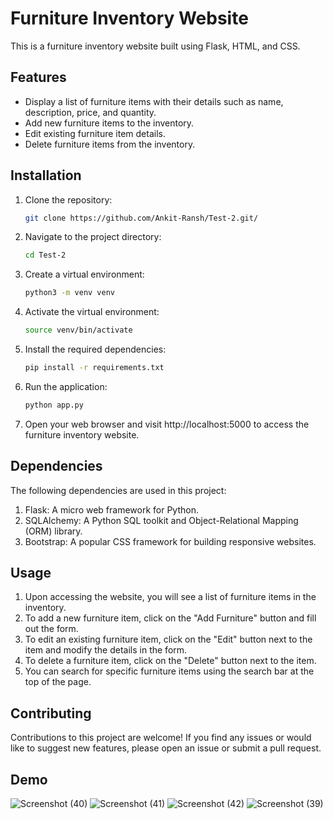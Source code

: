 # Furniture Inventory Website

This is a furniture inventory website built using Flask, HTML, and CSS.

## Features

- Display a list of furniture items with their details such as name, description, price, and quantity.
- Add new furniture items to the inventory.
- Edit existing furniture item details.
- Delete furniture items from the inventory.

## Installation

1. Clone the repository:

   ```bash
   git clone https://github.com/Ankit-Ransh/Test-2.git/

2. Navigate to the project directory:
   ```bash
   cd Test-2

3. Create a virtual environment:
   ```bash
   python3 -m venv venv
   
4. Activate the virtual environment:

   ```bash
   source venv/bin/activate
   
5. Install the required dependencies:
   ```bash
   pip install -r requirements.txt
   
6. Run the application:
   ```bash
   python app.py
   
 7. Open your web browser and visit http://localhost:5000 to access the furniture inventory website.
 
 
## Dependencies
The following dependencies are used in this project:

1. Flask: A micro web framework for Python.
2. SQLAlchemy: A Python SQL toolkit and Object-Relational Mapping (ORM) library.
3. Bootstrap: A popular CSS framework for building responsive websites.

## Usage
1. Upon accessing the website, you will see a list of furniture items in the inventory.
2. To add a new furniture item, click on the "Add Furniture" button and fill out the form.
3. To edit an existing furniture item, click on the "Edit" button next to the item and modify the details in the form.
4. To delete a furniture item, click on the "Delete" button next to the item.
5. You can search for specific furniture items using the search bar at the top of the page.

## Contributing
Contributions to this project are welcome! If you find any issues or would like to suggest new features, please open an issue or submit a pull request.

## Demo

 ![Screenshot (40)](https://github.com/Ankit-Ransh/Test-2/assets/101007097/3c130fb3-5570-4789-ae4d-521e4a4fa457)
![Screenshot (41)](https://github.com/Ankit-Ransh/Test-2/assets/101007097/ccf91d81-b630-4b03-9642-1e97f8fba7ab)
![Screenshot (42)](https://github.com/Ankit-Ransh/Test-2/assets/101007097/20ea0a30-836f-4d9a-9d6c-c6642be6ddd9)
![Screenshot (39)](https://github.com/Ankit-Ransh/Test-2/assets/101007097/583c74ce-704f-4dec-a15d-d1b73c1d3444)

   
